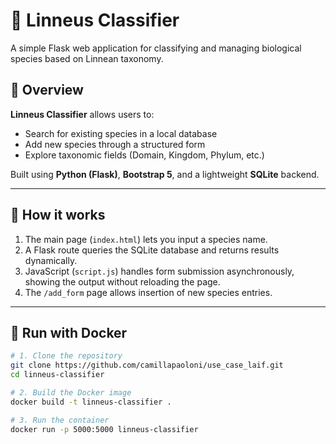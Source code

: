 # 🧬 Linneus Classifier

A simple Flask web application for classifying and managing biological species based on Linnean taxonomy.

## 🚀 Overview

**Linneus Classifier** allows users to:
- Search for existing species in a local database
- Add new species through a structured form
- Explore taxonomic fields (Domain, Kingdom, Phylum, etc.)

Built using **Python (Flask)**, **Bootstrap 5**, and a lightweight **SQLite** backend.

---

## 🧠 How it works

1. The main page (`index.html`) lets you input a species name.
2. A Flask route queries the SQLite database and returns results dynamically.
3. JavaScript (`script.js`) handles form submission asynchronously, showing the output without reloading the page.
4. The `/add_form` page allows insertion of new species entries.

---

## 🐳 Run with Docker

```bash
# 1. Clone the repository
git clone https://github.com/camillapaoloni/use_case_laif.git
cd linneus-classifier

# 2. Build the Docker image
docker build -t linneus-classifier .

# 3. Run the container
docker run -p 5000:5000 linneus-classifier
